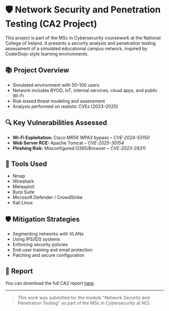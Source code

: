 
# 🛡️ Network Security and Penetration Testing (CA2 Project)

This project is part of the MSc in Cybersecurity coursework at the National College of Ireland. It presents a security analysis and penetration testing assessment of a simulated educational campus network, inspired by CoderDojo-style learning environments.

## 📚 Project Overview
- Simulated environment with 50–100 users
- Network includes BYOD, IoT, internal services, cloud apps, and public Wi-Fi
- Risk-based threat modeling and assessment
- Analysis performed on realistic CVEs (2023–2025)

## 🔍 Key Vulnerabilities Assessed
- **Wi-Fi Exploitation:** Cisco MR56 WPA3 bypass – *CVE-2024-53150*
- **Web Server RCE:** Apache Tomcat – *CVE-2025-30154*
- **Phishing Risk:** Misconfigured O365/Browser – *CVE-2023-28311*

## 🔧 Tools Used
- Nmap
- Wireshark
- Metasploit
- Burp Suite
- Microsoft Defender / CrowdStrike
- Kali Linux

## 🛡️ Mitigation Strategies
- Segmenting networks with VLANs
- Using IPS/IDS systems
- Enforcing security policies
- End-user training and email protection
- Patching and secure configuration

## 📄 Report
You can download the full CA2 report [here](./Network_Security_and_Penetration_Testing.pdf).

---

> This work was submitted for the module "Network Security and Penetration Testing" as part of the MSc in Cybersecurity at NCI.
